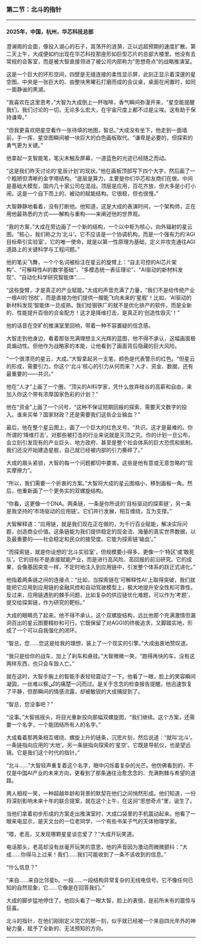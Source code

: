 ### **第二节：北斗的指针**

---

#### **2025年，中国，杭州，华芯科技总部**

澄澜阁的会面，像投入湖心的石子，其荡开的涟漪，正以远超预期的速度扩散。第二天上午，大成便如约出现在华芯科技那座形如巨型芯片的总部大楼里。他没有去常规的会客室，而是被大智直接领进了被公司内部称为“思想奇点”的战略推演室。

这是一个巨大的环形空间，四壁是无缝连接的柔性显示屏，此刻正显示着深邃的星空图。中央是一张巨大的、由整块黑曜石打磨而成的会议桌，桌面在闲置时，如同一面静谧的黑湖。

“我喜欢在这里思考，”大智为大成倒上一杯咖啡，香气瞬间弥漫开来，“星空能提醒我们，我们讨论的一切，无论多么宏大，在宇宙尺度上都不过是尘埃。这有助于保持谦卑。”

“但我更喜欢把星空看作一张待填的地图，智总。”大成没有坐下，他走到一面墙前，手一挥，星空图瞬间被一块巨大的白色画板取代。“谦卑是必要的，但探索的勇气更为关键。”

他拿起一支智能笔，笔尖未触及屏幕，一道蓝色的光迹已经随之而动。

“这是我们昨天讨论的‘星辰计划’的现状。”他在画板顶部写下四个大字，然后画了一个粗陋但清晰的金字塔结构。“底层是算力，主要是你们华芯和友商们在做。中间是基础大模型，国内几十家公司在混战。顶层是应用，百花齐放，但大多是小打小闹。这是一个自下而上的、被动的赋能结构。它很稳，但也很慢。”

大智静静地看着，没有打断他。他知道，这是大成的表演时间，一个架构师，正在用他最熟悉的方式——解构与重构——来阐述他的世界观。

“我的方案，”大成在旁边画了一个新的结构，一个以中枢为核心，向外辐射的星云图。“核心，我们称之为‘北斗’。它不应该是一个协调机构，而是一个强有力的‘AGI目标牵引实验室’。它的唯一使命，就是以第一性原理为基础，定义并攻克通往AGI道路上的关键科学与工程问题。”

他的笔尖飞舞，一个个名词被标注在星云的旋臂上：“自主可控的AI芯片架构”、“可解释性AI的数学基础”、“多模态统一表征理论”、“AI驱动的新材料发现”、“自动化科学研究智能体”……

“这些旋臂，才是真正的产业赋能。”大成的声音充满了力量，“我们不是给传统产业一根AI的‘拐杖’，而是直接为他们提供一艘能飞向未来的‘星舰’！比如，‘AI驱动的新材料发现’智能体一旦成熟，我们给钢铁厂的就不是优化排产的软件，而是全新的、性能提升百倍的合金配方！这才是降维打击，是真正的‘创造性毁灭’！”

他的话音在空旷的推演室里回响，带着一种不容置疑的信念感。

大智走到他身边，看着那张充满理想主义光辉的蓝图，他不得不承认，这幅画面极具煽动性。但他作为战略家的本能，让他看到了画面背后隐藏的巨大风险。

“一个很漂亮的星云，大成。”大智拿起另一支笔，颜色是代表警示的红色。“但星云的形成，需要引力。你这个‘北斗’核心的引力从何而来？人才、资金、数据，还有最重要的——共识。”

他在“人才”上画了一个圈，“顶尖的AI科学家，凭什么放弃硅谷的高薪和自由，来加入你这个带有浓厚国家色彩的计划？”

他在“资金”上画了一个问号，“这种不保证短期回报的探索，需要天文数字的投入。谁来买单？国家财政？还是需要我们这些企业输血？”

最后，他在整个星云图上，画了一个巨大的红色叉号。“共识。这才是最难的。你所谓的‘降维打击’，对那些被打击的行业来说就是灭顶之灾。你的计划一旦公布，会立刻引发现有的产业巨头、地方政府、甚至是整个社会体系的巨大恐慌和抵制。我们还没开始建造星舰，自己就已经被内部的引力撕碎了。”

大成的眉头紧锁，大智的每一个问题都切中要害。这些是他有意或无意忽略的“现实摩擦力”。

“所以，我们需要一个折衷的方案。”大智将大成的星云图缩小，移到画板一角。然后，他重新画了一个更务实的双螺旋结构。

“你看，这更像一个DNA。两条链，一条是你所说的‘目标驱动的探索链’，另一条是我坚持的‘市场驱动的应用链’。它们并行发展，相互缠绕，互为支撑。”

大智解释道：“应用链，就是我们现在正在做的，为千行百业赋能，解决实际问题，创造商业价值。这条链能为我们提供稳定的现金流、海量的真实世界数据，以及最重要的——社会稳定和民众的接受度。它能为探索链‘输血’。”

“而探索链，就是你设想的‘北斗实验室’，但规模要小得多，更像一个‘特区’或‘敢死队’。它的目标不是直接赋能产业，而是进行高风险、高回报的前沿研究。它的成果，会像基因突变一样，不定时地注入到应用链中，引发整个体系的跃迁式进化。”

他指着两条链之间的连接点：“比如，当探索链在‘可解释性AI’上取得突破，我们就能把它应用到应用链的金融风控和自动驾驶模型上，极大地提升安全性和可靠性。反过来，应用链遇到的棘手问题，比如复杂的供应链优化难题，可以作为‘考题’，提交给探索链，作为研究的靶标。”

大成的眼睛亮了起来。他不得不承认，这个双螺旋结构，远比他那个充满激情但漏洞百出的星云图要精妙和可行。它既保留了对AGGI的终极追求，又脚踏实地，形成了一个可以自我强化的闭环。

“智总，您……您这是给我的理想，装上了一个现实的引擎。”大成由衷地赞叹道。

“我只是给你的战车，加上了刹车和悬挂。”大智微微一笑，“跑得再快的车，没有这两样东西，也只会车毁人亡。”

就在这时，大智手腕上的智能手表轻轻震动了一下。他看了一眼，脸上的笑容瞬间凝固，一丝难以察گي的痛楚一闪而过。是关于念念的检查报告提醒。他迅速恢复了平静，但那瞬间的情感流露，却被敏锐的大成捕捉到了。

“智总，您没事吧？”

“没事。”大智摇摇头，将目光重新投向那幅双螺旋图，“我们继续。这个方案，还需要一个名字，一个能团结所有人的名字。”

大成看着那两条相互缠绕、螺旋上升的链条，沉思片刻，然后说道：“就叫‘北斗’。一条链指向应用的‘大地’，另一条链指向探索的‘星空’。它既是导航仪，也是望远镜。它是我们这个时代的指针。”

“北斗……”大智轻声重复着这个名字，眼中闪烁着复杂的光芒。他仿佛看到的，不仅是中国AI产业的未来方向，更看到了那条通往治愈念念的、充满荆棘与希望的道路。

两人相视一笑，一种超越年龄和背景的默契在他们之间悄然形成。他们知道，一份将深刻影响未来十年的联合提案，就在这个上午，在这间“思想奇点”里，诞生了。

当他们拿着初步形成的方案走出推演室时，大成口袋里的手机震动起来。他看了一眼来电显示，是天文台的一位老同学，一个有些书呆子气的天体物理学家。

“喂，老高，又发现哪颗星星谈恋爱了？”大成开玩笑道。

电话那头，老高却没有丝毫开玩笑的意思，他的声音因为激动而微微颤抖：“大成……你得马上过来！我们……我们可能收到了一条不该收到的信息。”

“什么信息？”

“来自……来自比邻星b。一段……一段结构异常复杂的无线电信号。它不像任何已知的自然现象，它……它像是在回答我们。”

大成的脚步猛地停住了。他回头看了一眼大智，脸上的表情，是前所未有的震惊与狂喜。

北斗的指针，在他们刚刚定义完它的那一刻，似乎就已经被一个来自四光年外的神秘力量，赋予了全新的、无法预知的方向。

---

###
